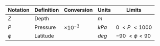 Notation | Definition | Conversion | Units | Limits
--- | --- | --- | --- | ---
$Z$    | Depth    | | $m$   |
$P$    | Pressure | $\times {10^{ - 3}}$ | $kPa$ | $0\ < P\ < 1000$
$\phi$ | Latitude | | $deg$ | $-90\ < \phi < 90$
